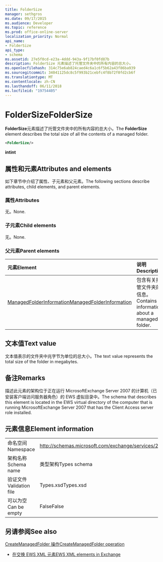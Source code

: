 ```yaml
---
title: FolderSize
manager: sethgros
ms.date: 09/17/2015
ms.audience: Developer
ms.topic: reference
ms.prod: office-online-server
localization_priority: Normal
api_name:
- FolderSize
api_type:
- schema
ms.assetid: 27e5f0cd-e23a-4ddd-943a-9f17bf0fd87b
description: FolderSize 元素描述了托管文件夹中的所有内容的总大小。
ms.openlocfilehash: 314c75e6ab824caed4c6a1c6f5b62a43f86ba939
ms.sourcegitcommit: 34041125dc8c5f993b21cebfc4f8b72f0fd2cb6f
ms.translationtype: MT
ms.contentlocale: zh-CN
ms.lasthandoff: 06/11/2018
ms.locfileid: "19754405"
---
```

# <a name="foldersize"></a><span data-ttu-id="33a33-103">FolderSize</span><span class="sxs-lookup"><span data-stu-id="33a33-103">FolderSize</span></span>

<span data-ttu-id="33a33-104">**FolderSize**元素描述了托管文件夹中的所有内容的总大小。</span><span class="sxs-lookup"><span data-stu-id="33a33-104">The **FolderSize** element describes the total size of all the contents of a managed folder.</span></span> 
  
```xml
<FolderSize/>
```

 <span data-ttu-id="33a33-105">**int**</span><span class="sxs-lookup"><span data-stu-id="33a33-105">**int**</span></span>
## <a name="attributes-and-elements"></a><span data-ttu-id="33a33-106">属性和元素</span><span class="sxs-lookup"><span data-stu-id="33a33-106">Attributes and elements</span></span>

<span data-ttu-id="33a33-107">如下章节中介绍了属性、子元素和父元素。</span><span class="sxs-lookup"><span data-stu-id="33a33-107">The following sections describe attributes, child elements, and parent elements.</span></span>
  
### <a name="attributes"></a><span data-ttu-id="33a33-108">属性</span><span class="sxs-lookup"><span data-stu-id="33a33-108">Attributes</span></span>

<span data-ttu-id="33a33-109">无。</span><span class="sxs-lookup"><span data-stu-id="33a33-109">None.</span></span>
  
### <a name="child-elements"></a><span data-ttu-id="33a33-110">子元素</span><span class="sxs-lookup"><span data-stu-id="33a33-110">Child elements</span></span>

<span data-ttu-id="33a33-111">无。</span><span class="sxs-lookup"><span data-stu-id="33a33-111">None.</span></span>
  
### <a name="parent-elements"></a><span data-ttu-id="33a33-112">父元素</span><span class="sxs-lookup"><span data-stu-id="33a33-112">Parent elements</span></span>

|<span data-ttu-id="33a33-113">**元素**</span><span class="sxs-lookup"><span data-stu-id="33a33-113">**Element**</span></span>|<span data-ttu-id="33a33-114">**说明**</span><span class="sxs-lookup"><span data-stu-id="33a33-114">**Description**</span></span>|
|:-----|:-----|
|[<span data-ttu-id="33a33-115">ManagedFolderInformation</span><span class="sxs-lookup"><span data-stu-id="33a33-115">ManagedFolderInformation</span></span>](managedfolderinformation.md) <br/> |<span data-ttu-id="33a33-116">包含有关托管文件夹的信息。</span><span class="sxs-lookup"><span data-stu-id="33a33-116">Contains information about a managed folder.</span></span>  <br/> |
   
## <a name="text-value"></a><span data-ttu-id="33a33-117">文本值</span><span class="sxs-lookup"><span data-stu-id="33a33-117">Text value</span></span>

<span data-ttu-id="33a33-118">文本值表示的文件夹中兆字节为单位的总大小。</span><span class="sxs-lookup"><span data-stu-id="33a33-118">The text value represents the total size of the folder in megabytes.</span></span>
  
## <a name="remarks"></a><span data-ttu-id="33a33-119">备注</span><span class="sxs-lookup"><span data-stu-id="33a33-119">Remarks</span></span>

<span data-ttu-id="33a33-120">描述此元素的架构位于正在运行 MicrosoftExchange Server 2007 的计算机（已安装客户端访问服务器角色）的 EWS 虚拟目录中。</span><span class="sxs-lookup"><span data-stu-id="33a33-120">The schema that describes this element is located in the EWS virtual directory of the computer that is running MicrosoftExchange Server 2007 that has the Client Access server role installed.</span></span>
  
## <a name="element-information"></a><span data-ttu-id="33a33-121">元素信息</span><span class="sxs-lookup"><span data-stu-id="33a33-121">Element information</span></span>

|||
|:-----|:-----|
|<span data-ttu-id="33a33-122">命名空间</span><span class="sxs-lookup"><span data-stu-id="33a33-122">Namespace</span></span>  <br/> |http://schemas.microsoft.com/exchange/services/2006/types  <br/> |
|<span data-ttu-id="33a33-123">架构名称</span><span class="sxs-lookup"><span data-stu-id="33a33-123">Schema name</span></span>  <br/> |<span data-ttu-id="33a33-124">类型架构</span><span class="sxs-lookup"><span data-stu-id="33a33-124">Types schema</span></span>  <br/> |
|<span data-ttu-id="33a33-125">验证文件</span><span class="sxs-lookup"><span data-stu-id="33a33-125">Validation file</span></span>  <br/> |<span data-ttu-id="33a33-126">Types.xsd</span><span class="sxs-lookup"><span data-stu-id="33a33-126">Types.xsd</span></span>  <br/> |
|<span data-ttu-id="33a33-127">可以为空</span><span class="sxs-lookup"><span data-stu-id="33a33-127">Can be empty</span></span>  <br/> |<span data-ttu-id="33a33-128">False</span><span class="sxs-lookup"><span data-stu-id="33a33-128">False</span></span>  <br/> |
   
## <a name="see-also"></a><span data-ttu-id="33a33-129">另请参阅</span><span class="sxs-lookup"><span data-stu-id="33a33-129">See also</span></span>



[<span data-ttu-id="33a33-130">CreateManagedFolder 操作</span><span class="sxs-lookup"><span data-stu-id="33a33-130">CreateManagedFolder operation</span></span>](createmanagedfolder-operation.md)


- [<span data-ttu-id="33a33-131">在交换 EWS XML 元素</span><span class="sxs-lookup"><span data-stu-id="33a33-131">EWS XML elements in Exchange</span></span>](ews-xml-elements-in-exchange.md)

